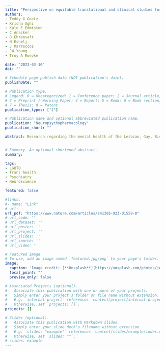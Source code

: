 ```yaml
---
title: "Perspective on equitable translational and clinical studies for an unbiased inclusion of the LGBTQIA2S+ community."
authors:
- Teddy G Goetz
- Krisha Aghi
- Kale E Edmiston
- C Anacker
- D Ehrensaft
- N Eshelj
- J Marroccoz
- JW Young
- Troy A Roepke

date: "2023-03-16"
doi: ""

# Schedule page publish date (NOT publication's date).
publishDate: ""

# Publication type.
# Legend: 0 = Uncategorized; 1 = Conference paper; 2 = Journal article;
# 3 = Preprint / Working Paper; 4 = Report; 5 = Book; 6 = Book section;
# 7 = Thesis; 8 = Patent
publication_types: ["2"]

# Publication name and optional abbreviated publication name.
publication: "Neuropsychopharmacology"
publication_short: ""

abstract: Research regarding the mental health of the Lesbian, Gay, Bisexual, Transgender, Queer, Intersex, Asexual, 2 Spirit (LGBTQIA2S+) community has been historically biased by individual and structural homophobia, biphobia, and transphobia, resulting in research that does not represent the best quality science. Furthermore, much of this research does not serve the best interests or priorities of LGBTQIA2S+ communities, despite significant mental health disparities and great need for quality mental health research and treatments in these populations. Here, we will highlight how bias has resulted in missed opportunities for advancing understanding of mental health within LGBTQIA2S+ communities. We cite up-to-date research on mental health disparities facing the LGBTQIA2S+ community and targeted treatment strategies, as well as guidance from health care professionals. Importantly, research is discussed from both preclinical and clinical perspectives, providing common language and research priorities from a translational perspective. Given the rising tide of anti-transgender sentiment among certain political factions, we further emphasize and discuss the impact of historical and present day ciscentrism and structural transphobia in transgender mental health research, from both clinical and translational perspectives, with suggestions for future directions to improve the quality of this field. Finally, we address current best practices for treatment of mental health issues in this community. This approach provides an opportunity to dispel myths regarding the LGBTQIA2S+ community as well as inform the scientific community of best practices to work with this community in an equitable manner. Thus, our approach ties preclinical and clinical research within the LGBTQIA2S+ community.


# Summary. An optional shortened abstract.
summary:

tags:
- LGBTQ
- Trans health
- Psychiatry
- Neuroscience

featured: false

#links:
#- name: "Link"
# url: 
url_pdf: "https://www.nature.com/articles/s41386-023-01558-8"
# url_code: ''
# url_dataset: ''
# url_poster: ''
# url_project: ''
# url_slides: ''
# url_source: ''
# url_video: ''

# Featured image
# To use, add an image named `featured.jpg/png` to your page's folder. 
image:
  caption: 'Image credit: [**Unsplash**](https://unsplash.com/photos/jdD8gXaTZsc)'
  focal_point: ""
  preview_only: false

# Associated Projects (optional).
#   Associate this publication with one or more of your projects.
#   Simply enter your project's folder or file name without extension.
#   E.g. `internal-project` references `content/project/internal-project/index.md`.
#   Otherwise, set `projects: []`.
projects: []

# Slides (optional).
#   Associate this publication with Markdown slides.
#   Simply enter your slide deck's filename without extension.
#   E.g. `slides: "example"` references `content/slides/example/index.md`.
#   Otherwise, set `slides: ""`.
# slides: example
---
```




